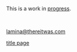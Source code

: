 # About

This is a work in <a href="https://thereitwas.com/bits/progress.html">progress</a>.

<br>

<a href="mailto:lamina@thereitwas.com">lamina@thereitwas.com</a></p>

<style>
	#about {
		display: none;
	}
	html {
		position: static;
	}
</style>
<div class="shortcuts corner"><a href="./">title page</a></div>